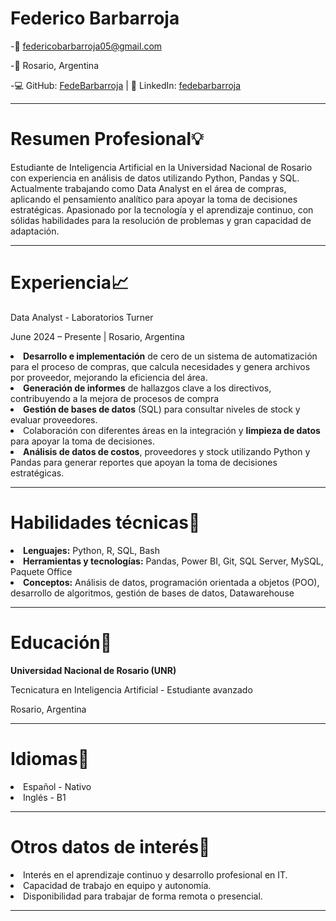
<h1>Federico Barbarroja</h1>

-📧 federicobarbarroja05@gmail.com 

-📍 Rosario, Argentina

-💻 GitHub: <a href="https://github.com/FedeBarbarroja">FedeBarbarroja<a> | 🔗 LinkedIn: <a href="https://www.linkedin.com/in/fedebarbarroja/">fedebarbarroja<a>
<Br>

<hr>

<h1>Resumen Profesional💡</h1>

Estudiante de Inteligencia Artificial en la Universidad Nacional de Rosario con experiencia
en análisis de datos utilizando Python, Pandas y SQL. Actualmente trabajando como Data
Analyst en el área de compras, aplicando el pensamiento analítico para apoyar la toma de
decisiones estratégicas. Apasionado por la tecnología y el aprendizaje continuo, con sólidas
habilidades para la resolución de problemas y gran capacidad de adaptación.
<hr>

<h1>Experiencia📈</h1>
Data Analyst - Laboratorios Turner

June 2024 – Presente | Rosario, Argentina
<li><b>Desarrollo e implementación</b> de cero de un sistema de automatización
para el proceso de compras, que calcula necesidades y genera archivos por
proveedor, mejorando la eficiencia del área.</li>
<li><b>Generación de informes</b> de hallazgos clave a los directivos, contribuyendo a la
mejora de procesos de compra</li>
<li><b>Gestión de bases de datos</b> (SQL) para consultar niveles de stock y evaluar
proveedores.</li>
<li>Colaboración con diferentes áreas en la integración y <b>limpieza de datos</b> para apoyar la
toma de decisiones.</li>
<li><b>Análisis de datos de costos</b>, proveedores y stock utilizando Python y Pandas
para generar reportes que apoyan la toma de decisiones estratégicas.</li>

<hr>

<h1>Habilidades técnicas🧠</h1>
<li><b>Lenguajes:</b> Python, R, SQL, Bash</li>
<li><b>Herramientas y tecnologías:</b> Pandas, Power BI, Git, SQL Server, MySQL,
Paquete Office</li>
<li><b>Conceptos:</b> Análisis de datos, programación orientada a objetos (POO), desarrollo
de algoritmos, gestión de bases de datos, Datawarehouse</li>

<hr>

<h1>Educación🏫</h1>

<b>Universidad Nacional de Rosario (UNR)</b>

Tecnicatura en Inteligencia Artificial - Estudiante avanzado

Rosario, Argentina

<hr>

<h1>Idiomas💬</h1>

<li>Español - Nativo</li>
<li>Inglés - B1</li>

<hr>

<h1>Otros datos de interés🌱</h1>

<li>Interés en el aprendizaje continuo y desarrollo profesional en IT.</li>
<li>Capacidad de trabajo en equipo y autonomía.</li>
<li>Disponibilidad para trabajar de forma remota o presencial.</li>

<hr>
